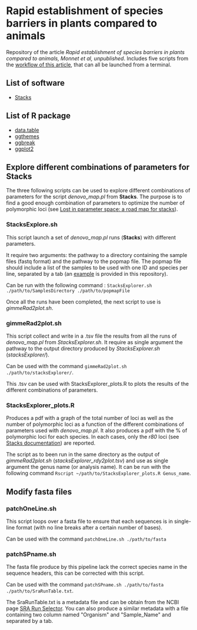 # Rapid establishment of species barriers in plants compared to animals
Repository of the article *Rapid establishment of species barriers in plants compared to animals, Monnet et al, unpublished*.
Includes five scripts from the [workflow of this article](https://github.com/Ladarwall/Greenworld/blob/main/workflow_diagram.pdf), that can all be launched from a terminal.

## List of software
- [Stacks](https://catchenlab.life.illinois.edu/stacks/)
## List of R package
- [data.table](https://rdrr.io/cran/data.table/)
- [ggthemes](https://cran.r-project.org/web/packages/ggthemes/index.html)
- [ggbreak](https://github.com/YuLab-SMU/ggbreak)
- [ggplot2](https://ggplot2.tidyverse.org/)


## Explore different combinations of parameters for **Stacks**
The three following scripts can be used to explore different combinations of parameters for the script *denovo_map.pl* from **Stacks**.
The purpose is to find a good enough combination of parameters to optimize the number of polymorphic loci (see [Lost in parameter space: a road map for stacks](https://doi.org/10.1111/2041-210X.12775)).

### StacksExplore.sh
This script launch a set of *denovo_map.pl* runs (**Stacks**) with different parameters.

It require two arguments: the pathway to a directory containing the sample files (fastq format) and the pathway to the popmap file.
The popmap file should include a list of the samples to be used with one ID and species per line, separated by a tab (an [example](https://github.com/Ladarwall/Greenworld/blob/main/popmap_file_example.txt) is provided in this repository).

Can be run with the following command : `StacksExplorer.sh ./path/to/SamplesDirectory ./path/to/popmapFile`

Once all the runs have been completed, the next script to use is *gimmeRad2plot.sh*.

### gimmeRad2plot.sh
This script collect and write in a .tsv file the results from all the runs of *denovo_map.pl* from *StacksExplorer.sh*.
It require as single argument the pathway to the output directory produced by *StacksExplorer.sh* (*stacksExplorer/*).

Can be used with the command `gimmeRad2plot.sh ./path/to/stacksExplorer/`.

This .tsv can be used with StacksExplorer_plots.R to plots the results of the different combinations of parameters.

### StacksExplorer_plots.R
Produces a pdf with a graph of the total number of loci as well as the number of polymorphic loci as a function of the different combinations of parameters used with *denovo_map.pl*.
It also produces a pdf with the % of polymorphic loci for each species. In each cases, only the *r80* loci (see [Stacks documentation](https://catchenlab.life.illinois.edu/stacks/)) are reported.

The script as to been run in the same directory as the output of *gimmeRad2plot.sh* (*stacksExplorer_rdy2plot.tsv*) and use as single argument the genus name (or analysis name). It can be run with the following command `Rscript ~/path/to/StacksExplorer_plots.R Genus_name`.


## Modify fasta files
### patchOneLine.sh
This script loops over a fasta file to ensure that each sequences is in single-line format (with no line breaks after a certain number of bases).

Can be used with the command `patchOneLine.sh ./path/to/fasta`

### patchSPname.sh
The fasta file produce by this pipeline lack the correct species name in the sequence headers, this can be corrected with this script.

Can be used with the command `patchSPname.sh ./path/to/fasta ./path/to/SraRunTable.txt`.

The SraRunTable.txt is a metadata file and can be obtain from the NCBI page [SRA Run Selector](https://www-ncbi-nlm-nih-gov.inee.bib.cnrs.fr/Traces/study/). You can also produce a similar metadata with a file containing two column named "Organism" and "Sample_Name" and separated by a tab.
